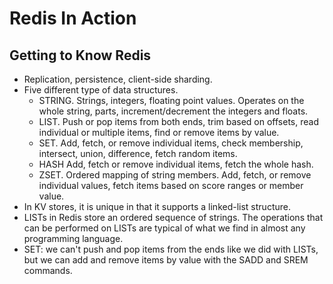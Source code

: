 # Redis In Action

## Getting to Know Redis

- Replication, persistence, client-side sharding.
- Five different type of data structures.
  - STRING. Strings, integers, floating point values. Operates on the whole string, parts, increment/decrement the integers and floats.
  - LIST. Push or pop items from both ends, trim based on offsets, read individual or multiple items, find or remove items by value.
  - SET. Add, fetch, or remove individual items, check membership, intersect, union, difference, fetch random items.
  - HASH Add, fetch or remove individual items, fetch the whole hash.
  - ZSET. Ordered mapping of string members. Add, fetch, or remove individual values, fetch items based on score ranges or member value.
- In KV stores, it is unique in that it supports a linked-list structure.
- LISTs in Redis store an ordered sequence of strings. The operations that can be performed on LISTs are typical of what we find in almost any programming language.
- SET: we can't push and pop items from the ends like we did with LISTs, but we can add and remove items by value with the SADD and SREM commands.
